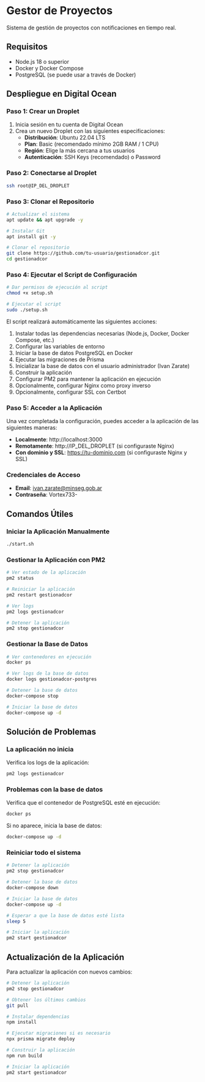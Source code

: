 # Gestor de Proyectos

Sistema de gestión de proyectos con notificaciones en tiempo real.

## Requisitos

- Node.js 18 o superior
- Docker y Docker Compose
- PostgreSQL (se puede usar a través de Docker)

## Despliegue en Digital Ocean

### Paso 1: Crear un Droplet

1. Inicia sesión en tu cuenta de Digital Ocean
2. Crea un nuevo Droplet con las siguientes especificaciones:
   - **Distribución**: Ubuntu 22.04 LTS
   - **Plan**: Basic (recomendado mínimo 2GB RAM / 1 CPU)
   - **Región**: Elige la más cercana a tus usuarios
   - **Autenticación**: SSH Keys (recomendado) o Password

### Paso 2: Conectarse al Droplet

```bash
ssh root@IP_DEL_DROPLET
```

### Paso 3: Clonar el Repositorio

```bash
# Actualizar el sistema
apt update && apt upgrade -y

# Instalar Git
apt install git -y

# Clonar el repositorio
git clone https://github.com/tu-usuario/gestionadcor.git
cd gestionadcor
```

### Paso 4: Ejecutar el Script de Configuración

```bash
# Dar permisos de ejecución al script
chmod +x setup.sh

# Ejecutar el script
sudo ./setup.sh
```

El script realizará automáticamente las siguientes acciones:

1. Instalar todas las dependencias necesarias (Node.js, Docker, Docker Compose, etc.)
2. Configurar las variables de entorno
3. Iniciar la base de datos PostgreSQL en Docker
4. Ejecutar las migraciones de Prisma
5. Inicializar la base de datos con el usuario administrador (Ivan Zarate)
6. Construir la aplicación
7. Configurar PM2 para mantener la aplicación en ejecución
8. Opcionalmente, configurar Nginx como proxy inverso
9. Opcionalmente, configurar SSL con Certbot

### Paso 5: Acceder a la Aplicación

Una vez completada la configuración, puedes acceder a la aplicación de las siguientes maneras:

- **Localmente**: http://localhost:3000
- **Remotamente**: http://IP_DEL_DROPLET (si configuraste Nginx)
- **Con dominio y SSL**: https://tu-dominio.com (si configuraste Nginx y SSL)

### Credenciales de Acceso

- **Email**: ivan.zarate@minseg.gob.ar
- **Contraseña**: Vortex733-

## Comandos Útiles

### Iniciar la Aplicación Manualmente

```bash
./start.sh
```

### Gestionar la Aplicación con PM2

```bash
# Ver estado de la aplicación
pm2 status

# Reiniciar la aplicación
pm2 restart gestionadcor

# Ver logs
pm2 logs gestionadcor

# Detener la aplicación
pm2 stop gestionadcor
```

### Gestionar la Base de Datos

```bash
# Ver contenedores en ejecución
docker ps

# Ver logs de la base de datos
docker logs gestionadcor-postgres

# Detener la base de datos
docker-compose stop

# Iniciar la base de datos
docker-compose up -d
```

## Solución de Problemas

### La aplicación no inicia

Verifica los logs de la aplicación:

```bash
pm2 logs gestionadcor
```

### Problemas con la base de datos

Verifica que el contenedor de PostgreSQL esté en ejecución:

```bash
docker ps
```

Si no aparece, inicia la base de datos:

```bash
docker-compose up -d
```

### Reiniciar todo el sistema

```bash
# Detener la aplicación
pm2 stop gestionadcor

# Detener la base de datos
docker-compose down

# Iniciar la base de datos
docker-compose up -d

# Esperar a que la base de datos esté lista
sleep 5

# Iniciar la aplicación
pm2 start gestionadcor
```

## Actualización de la Aplicación

Para actualizar la aplicación con nuevos cambios:

```bash
# Detener la aplicación
pm2 stop gestionadcor

# Obtener los últimos cambios
git pull

# Instalar dependencias
npm install

# Ejecutar migraciones si es necesario
npx prisma migrate deploy

# Construir la aplicación
npm run build

# Iniciar la aplicación
pm2 start gestionadcor
``` 
